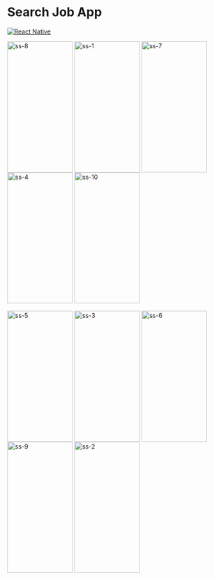 # Search Job App
[![React Native](https://img.shields.io/badge/React%20Native-v0.73.4-blue.svg)](https://reactnative.dev/)

   <img align="center" src="https://github.com/UlftKcy/SearchJobApp/assets/80036968/750e5bff-ad6f-4ebc-8948-a9c34c306d05" alt="ss-8" height="300" width="150" />
   <img align="center" src="https://github.com/UlftKcy/SearchJobApp/assets/80036968/12e9ff6f-11e3-4134-ae85-9884f767c57c" alt="ss-1" height="300" width="150" />
   <img align="center" src="https://github.com/UlftKcy/SearchJobApp/assets/80036968/88195f21-d6af-406d-9ef8-5ae8caa198f6" alt="ss-7" height="300" width="150" />
   <img align="center" src="https://github.com/UlftKcy/SearchJobApp/assets/80036968/d8ce9b23-0b7d-41d4-88f0-c12f14044bdf" alt="ss-4" height="300" width="150" />
   <img align="center" src="https://github.com/UlftKcy/SearchJobApp/assets/80036968/2ade11ef-ecb6-45bb-956d-e8d76a5d1444" alt="ss-10" height="300" width="150" /><br/><br/>
   <img align="center" src="https://github.com/UlftKcy/SearchJobApp/assets/80036968/93315dc2-38d8-4757-bc61-c7fac9d332cb" alt="ss-5" height="300" width="150" />
   <img align="center" src="https://github.com/UlftKcy/SearchJobApp/assets/80036968/43f77d0a-24af-4e92-8f24-057198a09db7" alt="ss-3" height="300" width="150" />
   <img align="center" src="https://github.com/UlftKcy/SearchJobApp/assets/80036968/5e59141a-00cf-4aa7-9ae5-89110799cee3" alt="ss-6" height="300" width="150" />
   <img align="center" src="https://github.com/UlftKcy/SearchJobApp/assets/80036968/fb44cafa-9105-47f3-8cf2-8d81453bcafa" alt="ss-9" height="300" width="150" />
   <img align="center" src="https://github.com/UlftKcy/SearchJobApp/assets/80036968/ede6f16e-e8f9-47fe-9ac1-444621ab5503" alt="ss-2" height="300" width="150" />

 


